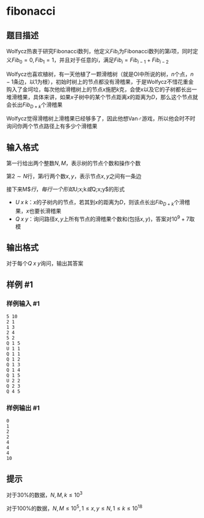 # fibonacci

## 题目描述

Wolfycz热衷于研究Fibonacci数列，他定义$Fib_i$为Fibonacci数列的第$i$项，同时定义$Fib_0=0,Fib_1=1$，并且对于任意的$i$，满足$Fib_i=Fib_{i-1}+Fib_{i-2}$

Wolfycz也喜欢植树，有一天他植了一颗滑稽树（就是OI中所说的树，$n$个点，$n-1$条边，以$1$为根），初始时树上的节点都没有滑稽果，于是Wolfycz不惜花重金购入了金坷垃，每次他给滑稽树上的节点$x$施肥$k$克，会使$x$以及它的子树都长出一堆滑稽果，具体来讲，如果$x$子树中的某个节点距离$x$的距离为$D$，那么这个节点就会长出$Fib_{D+k}$个滑稽果

Wolfycz觉得滑稽树上滑稽果已经够多了，因此他想Van♂游戏，所以他会时不时询问你两个节点路径上有多少个滑稽果

## 输入格式

第一行给出两个整数$N,M$，表示树的节点个数和操作个数

第$2\sim N$行，第$i$行两个数$x,y$，表示节点$x,y$之间有一条边

接下来M$$行，每行一个形如$U\;x\;k$或$Q\;x\;y$的形式

- $U\;x\;k$：$x$的子树内的节点，若其到$x$的距离为$D$，则该点长出$Fib_{D+k}$个滑稽果，$x$也要长滑稽果
- $Q\;x\;y$：询问路径$x,y$上所有节点的滑稽果个数和(包括$x,y$)，答案对$10^9+7$取模

## 输出格式

对于每个$Q\;x\;y$询问，输出其答案

## 样例 #1

### 样例输入 #1
```
5 10
2 1
1 3
2 4
5 2
Q 1 5
U 1 1
Q 1 1
Q 1 2
Q 1 3
Q 1 4
Q 1 5
U 2 2
Q 2 3
Q 4 5
```

### 样例输出 #1

```
0
1
2
2
4
4
4
10
```

## 提示

对于$30\%$的数据，$N,M,k\leqslant 10^3$

对于$100\%$的数据，$N,M\leqslant 10^5,1\leqslant x,y\leqslant N,1\leqslant k\leqslant 10^{18}$
